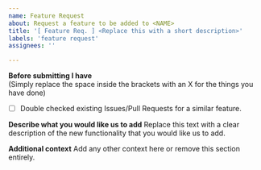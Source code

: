 ```yaml
---
name: Feature Request
about: Request a feature to be added to <NAME>
title: '[ Feature Req. ] <Replace this with a short description>'
labels: 'feature request'
assignees: ''

---
```


**Before submitting I have**\
(Simply replace the space inside the brackets with an X for the things you have done)
- [ ] Double checked existing Issues/Pull Requests for a similar feature.

**Describe what you would like us to add**
Replace this text with a clear description of the new functionality that you would like us to add.

**Additional context**
Add any other context here or remove this section entirely.